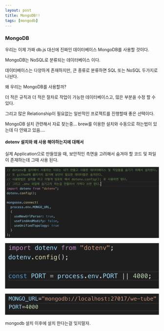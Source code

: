 ```yaml
---
layout: post
title: MongoDB!!
tags: [mongodb]
---
```


### MongoDB

우리는 이제 가짜 db.js 대신에 진짜인 데이터베이스 MongoDB를 사용할 것이다.

MongoDB는 NoSQL로 분류되는 데이터베이스 이다.

데이터베이스는 다양하게 존재하지만, 큰 종류로 분류하면 SQL 또는 NoSQL 두가지로 나뉜다.

왜 우리는 MongoDB를 사용할까?

더 적은 규칙과 더 적은 절차로 작업이 가능한 데이터베이스고, 많은 부분을 수정 할 수 있다.

그리고 많은 Relationship이 필요없는 일반적인 프로젝트를 진행할때 좋은 선택이다.

MongoDB 설치 관련해서 자료 찾는중... brew를 이용한 설치와 수동으로 하는법이 있는데 다 안돼고 있음....

#### dotenv 설치와 왜 사용 해야하는지에 대해서

실제 Application으로 만들었을 때, 보안적인 측면을 고려해서 숨겨야 할 코드 및 파일이 존재하는데 그때 사용 된다.

![dotenv1](/assets/img/pexels/dotenv1.png)

![dotenv2](/assets/img/pexels/dotenv2.png)

![dotenv3](/assets/img/pexels/dotenv3.png)

mongodb 설치 이후에 설치 한다는걸 잊지말자.
